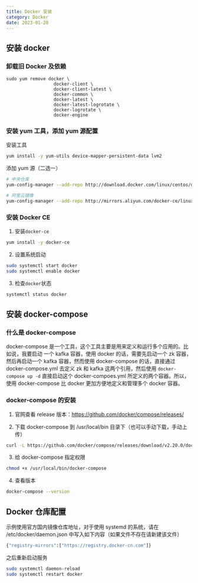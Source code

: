 ```yaml
---
title: Docker 安装
category: Docker
date: 2023-01-28
---
```


## 安装 docker

### 卸载旧 Docker 及依赖

```shell
sudo yum remove docker \
                  docker-client \
                  docker-client-latest \
                  docker-common \
                  docker-latest \
                  docker-latest-logrotate \
                  docker-logrotate \
                  docker-engine
```

### 安装 yum 工具，添加 yum 源配置

安装工具

```bash
yum install -y yum-utils device-mapper-persistent-data lvm2
```

添加 yum 源（二选一）

```bash
# 中央仓库
yum-config-manager --add-repo http://download.docker.com/linux/centos/docker-ce.repo

# 阿里云镜像
yum-config-manager --add-repo http://mirrors.aliyun.com/docker-ce/linux/centos/docker-ce.repo
```

### 安装 Docker CE

1. 安装`docker-ce`

```bash
yum install -y docker-ce
```

2. 设置系统启动

```bash
sudo systemctl start docker
sudo systemctl enable docker
```

3. 检查`docker`状态

```bash
systemctl status docker
```

## 安装 docker-compose

### 什么是 docker-compose

​docker-compose 是一个工具，这个工具主要是用来定义和运行多个应用的。比如说，我要启动 一个 kafka 容器，使用 docker 的话，需要先启动一个 zk 容器，然后再启动一个 kafka 容器，然而使用 docker-compose 的话，直接通过 docker-compose.yml 去定义 zk 和 kafka 这两个引用，然后使用 `docker-compose up -d` 直接启动这个 docker-compoes.yml 所定义的两个容器。所以，使用 docker-compose 比 docker 更加方便地定义和管理多个 docker 容器。

### docker-compose 的安装

1. 官网查看 release 版本：https://github.com/docker/compose/releases/

2. 下载 docker-compose 到 /usr/local/bin 目录下（也可以手动下载，手动上传）

```bash
curl -L https://github.com/docker/compose/releases/download/v2.20.0/docker-compose-$(uname -s)-$(uname -m)  -o /usr/local/bin/docker-compose
```

3. 给 docker-compose 指定权限

```bash
chmod +x /usr/local/bin/docker-compose
```

4. 查看版本

```bash
docker-compose --version
```

## Docker 仓库配置

示例使用官方国内镜像仓库地址，对于使用 systemd 的系统，请在 /etc/docker/daemon.json 中写入如下内容（如果文件不存在请新建该文件）

```bash
{"registry-mirrors":["https://registry.docker-cn.com"]}
```

之后重新启动服务

```bash
sudo systemctl daemon-reload
sudo systemctl restart docker
```